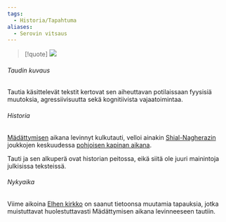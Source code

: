 ```yaml
---
tags:
  - Historia/Tapahtuma
aliases:
  - Serovin vitsaus
---
```

>[!quote]
>![](Grozan%20diaari.md#^a411e9)

###### Taudin kuvaus
Tautia käsittelevät tekstit kertovat sen aiheuttavan potilaissaan fyysisiä muutoksia, agressiivisuutta sekä kognitiivista vajaatoimintaa.
###### Historia
[Mädättymisen](Mädättyminen.md) aikana levinnyt kulkutauti, velloi ainakin [ Shial-Nagherazin](Shial-Nagheraz.md) joukkojen keskuudessa [pohjoisen kapinan aikana](Pohjoisen%20kapina.md). 

Tauti ja sen alkuperä ovat historian peitossa, eikä siitä ole juuri mainintoja julkisissa teksteissä.
###### Nykyaika
Viime aikoina [Elhen kirkko](Elhen%20kirkko.md) on saanut tietoonsa muutamia tapauksia, jotka muistuttavat huolestuttavasti Mädättymisen aikana levinneeseen tautiin.
